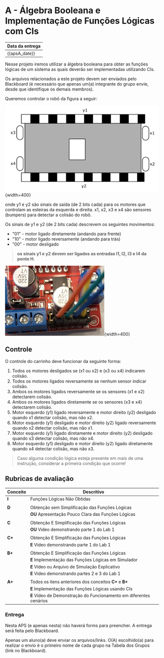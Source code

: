 # A - Álgebra Booleana e Implementação de Funções Lógicas com CIs

| Data da entrega| 
|----------------|
| {{apsA_date}} |

Nesse projeto iremos utilizar a álgebra booleana para obter as funções lógicas de um sistema as quais deverão ser implementadas utilizando CIs.

Os arquivos relacionados a este projeto devem ser enviados pelo Blackboard (é necessário que apenas um(a) integrante do grupo envie, desde que identifique os demais membros).

Queremos controlar o robô da figura a seguir:

![](../figs/A-Transistores/carro.png){width=400}


onde y1 e y2 são sinais de saída (de 2 bits cada) para os motores que controlam as esteiras da esquerda e direita. x1, x2, x3 e x4 são sensores (bumpers) para detectar a colisão do robô.

Os sinais de y1 e y2 (de 2 bits cada) descrevem os seguintes movimentos:

- "01" - motor ligado diretamente (andando para frente)
- "10" - motor ligado reversamente (andando para trás) 
- "00" - motor desligado

> **os sinais y1 e y2 devem ser ligados as entradas I1, I2, I3 e I4 da ponte H.**

![](../figs/A-Transistores/motor.png){width=400}

## Controle

O controle do carrinho deve funcionar da seguinte forma:

1. Todos os motores desligados se (x1 ou x2) e (x3 ou x4) indicarem colisão.
2. Todos os motores ligados reversamente se nenhum sensor indicar colisão.
3. Ambos os motores ligados reversamente se os sensores (x1 e x2) detectarem colisão.
4. Ambos os motores ligados diretamente se os sensores (x3 e x4) detectarem colisão.
5. Motor esquerdo (y1) ligado reversamente e motor direito (y2) desligado quando x1 detectar colisão, mas não x2.
6. Motor esquerdo (y1) desligado e motor direito (y2) ligado reversamente quando x2 detectar colisão, mas não x1.
7. Motor esquerdo (y1) ligado diretamente e motor direito (y2) desligado quando x3 detectar colisão, mas não x4.
8. Motor esquerdo (y1) desligado e motor direito (y2) ligado diretamente quando x4 detectar colisão, mas não x3.

> Caso alguma condição lógica esteja presente em mais de uma instrução, considerar a primeira condição que ocorre!

## Rubricas de avaliação

| Conceito | Descritivo                                                  |
|----------|-------------------------------------------------------------|
| **I**    | Funções Lógicas Não Obtidas                                 |
|          |                                                             |
| **D**    | Obtenção sem Simplificação das Funções Lógicas              |
|          | **OU** Apresentação Pouco Clara das Funções Lógicas         |  
|          |                                                             |
| **C**    | Obtenção E Simplificação das Funções Lógicas                |
|          | **OU** Video demonstrando parte 1 do Lab 1                  |  
|          |                                                             |
| **C+**   | Obtenção E Simplificação das Funções Lógicas                |
|          | **E** Video demonstrando parte 1 do Lab 1                   |  
|          |                                                             |
| **B+**   | Obtenção E Simplificação das Funções Lógicas                |
|          | **E** Implementação das Funções Lógicas em Simulador        |   
|          | **E** Vídeo ou Arquivo de Simulação Explicativo             |  
|          | **E** Video demonstrando partes 2 e 3 do Lab 1              |  
|          |                                                             |
| **A+**   | Todos os itens anteriores dos conceitos **C+** e **B+**     |
|          | **E** Implementação das Funções Lógicas usando CIs          |   
|          | **E** Vídeo de Demonstração do Funcionamento em diferentes cenários  |  



### Entrega

Nesta APS (e apenas nesta) não haverá forms para preencher. A entrega será feita pelo Blackboard.

Apenas um aluno(a) deve enviar os arquivos/links. O(A) escolhido(a) para realizar o envio é o primeiro nome de cada grupo na Tabela dos Grupos (link no Blackboard).

